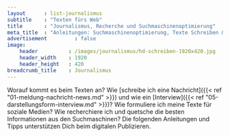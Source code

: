 ```yaml
---
layout      : list-journalismus
subtitle    : "Texten fürs Web"
title       : "Journalismus, Recherche und Suchmaschinenoptimierung"
meta_title  : "Anleitungen: Suchmaschinenoptimierung, Texte Schreiben & Journalismus"
advertisement         : false
image:
    header          : /images/journalismus/hd-schreiben-1920x420.jpg
    header_width    : 1920
    header_height   : 420
breadcrumb_title    : Journalismus
---
```

<span class="h5">Worauf kommt es beim Texten an? Wie [schreibe ich eine Nachricht]({{< ref "01-meldung-nachricht-news.md" >}}) und wie ein [Interview]({{< ref "05-darstellungsform-interview.md" >}})? Wie formuliere ich meine Texte für soziale Medien? Wie recherchiere ich und quetsche die besten Informationen aus den Suchmaschinen? Die folgenden Anleitungen und Tipps unterstützen Dich beim digitalen Publizieren.</span>

